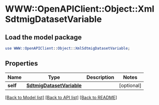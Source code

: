 # WWW::OpenAPIClient::Object::XmlSdtmigDatasetVariable

## Load the model package
```perl
use WWW::OpenAPIClient::Object::XmlSdtmigDatasetVariable;
```

## Properties
Name | Type | Description | Notes
------------ | ------------- | ------------- | -------------
**self** | [**SdtmigDatasetVariable**](SdtmigDatasetVariable.md) |  | [optional] 

[[Back to Model list]](../README.md#documentation-for-models) [[Back to API list]](../README.md#documentation-for-api-endpoints) [[Back to README]](../README.md)


